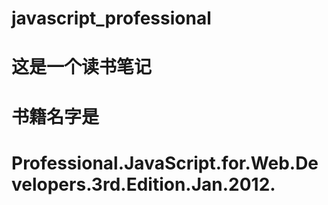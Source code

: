 # javascript_professional
# 这是一个读书笔记
# 书籍名字是
# Professional.JavaScript.for.Web.Developers.3rd.Edition.Jan.2012.
